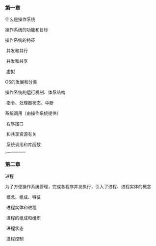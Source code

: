 ### 第一章

什么是操作系统

操作系统的功能和目标

操作系统的特征

​	并发和并行

​	并发和共享

​    虚拟

OS的发展和分类

操作系统的运行机制、体系结构 

​	指令、处理器状态、中断

系统调用（由操作系统提供）

​	程序接口

​	和共享资源有关

​	系统调用和库函数

   <img src="C:\Users\Mrcao\AppData\Roaming\Typora\typora-user-images\image-20220512212939755.png" alt="image-20220512212939755" style="zoom:33%;" />

### 	第二章

进程

​	为了方便操作系统管理，完成各程序并发执行，引入了进程、进程实体的概念  

​	概念、组成、特征

​	进程实体和进程

​	进程的组成和组织

​	进程状态

​	进程控制

​		

​	



